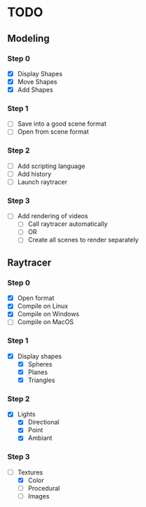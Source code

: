 # TODO

## Modeling

### Step 0
- [x] Display Shapes
- [x] Move Shapes
- [x] Add Shapes

### Step 1
- [ ] Save into a good scene format
- [ ] Open from scene format

### Step 2
- [ ] Add scripting language
- [ ] Add history
- [ ] Launch raytracer

### Step 3
- [ ] Add rendering of videos
  - [ ] Call raytracer automatically
  - [ ] OR
  - [ ] Create all scenes to render separately

## Raytracer

### Step 0
- [x] Open format
- [x] Compile on Linux
- [x] Compile on Windows
- [ ] Compile on MacOS

### Step 1
- [x] Display shapes
  - [x] Spheres
  - [x] Planes
  - [x] Triangles

### Step 2
- [x] Lights
  - [x] Directional
  - [x] Point
  - [x] Ambiant

### Step 3
- [ ] Textures
  - [x] Color
  - [ ] Procedural
  - [ ] Images
